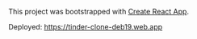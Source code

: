 This project was bootstrapped with [Create React App](https://github.com/facebook/create-react-app).

Deployed: https://tinder-clone-deb19.web.app
